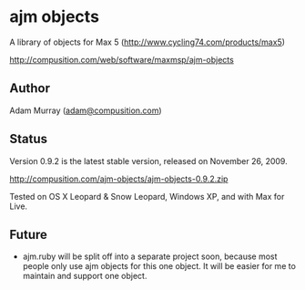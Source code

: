 # ajm objects #

A library of objects for Max 5 (<http://www.cycling74.com/products/max5>)

<http://compusition.com/web/software/maxmsp/ajm-objects>

  
## Author ##

Adam Murray (adam@compusition.com)


## Status ##

Version 0.9.2 is the latest stable version, released on November 26, 2009.

<http://compusition.com/ajm-objects/ajm-objects-0.9.2.zip><br/>

Tested on OS X Leopard & Snow Leopard, Windows XP, and with Max for Live.


## Future ##

* ajm.ruby will be split off into a separate project soon, because most people only use ajm objects
  for this one object. It will be easier for me to maintain and support one object.
